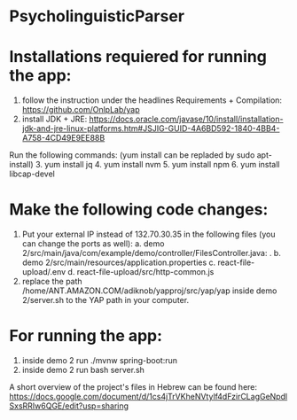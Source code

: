 # PsycholinguisticParser

# Installations requiered for running the app:

1. follow the instruction under the headlines Requirements + Compilation: https://github.com/OnlpLab/yap
2. install JDK + JRE: https://docs.oracle.com/javase/10/install/installation-jdk-and-jre-linux-platforms.htm#JSJIG-GUID-4A6BD592-1840-4BB4-A758-4CD49E9EE88B 

Run the following commands: (yum install can be repladed by sudo apt-install)
3. yum install jq
4. yum install nvm
5. yum install npm
6. yum install libcap-devel

# Make the following code changes:

1. Put your external IP instead of 132.70.30.35 in the following files (you can change the ports as well):
        a. demo 2/src/main/java/com/example/demo/controller/FilesController.java: .
        b. demo 2/src/main/resources/application.properties
        c. react-file-upload/.env
        d. react-file-upload/src/http-common.js
2. replace the path /home/ANT.AMAZON.COM/adiknob/yapproj/src/yap/yap inside demo 2/server.sh to the YAP path in your computer.

# For running the app:

1. inside demo 2 run ./mvnw spring-boot:run
2. inside demo 2 run bash server.sh

A short overview of the project's files in Hebrew can be found here:
https://docs.google.com/document/d/1cs4jTrVKheNVtylf4dFzirCLagGeNpdlSxsRRIw6QGE/edit?usp=sharing
